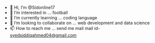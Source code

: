 - 👋 Hi, I’m @Sidonline17
- 👀 I’m interested in ... football
- 🌱 I’m currently learning ... coding language
- 💞️ I’m looking to collaborate on ... web development and data science
- 📫 How to reach me ... send me mail mail id- syedsiddiqahmed04@gmail.com

<!---
Sidonline17/Sidonline17 is a ✨ special ✨ repository because its `README.md` (this file) appears on your GitHub profile.
You can click the Preview link to take a look at your changes.
--->
